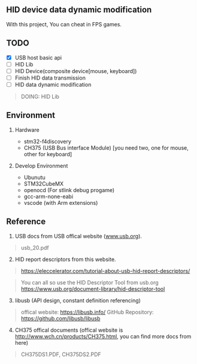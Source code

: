 ## HID device data dynamic modification
With this project, You can cheat in FPS games.

## TODO
- [x] USB host basic api
- [ ] HID Lib
- [ ] HID Device(composite device[mouse, keyboard])
- [ ] Finish HID data transmission
- [ ] HID data dynamic modification

> DOING: HID Lib

## Environment
1. Hardware
    - stm32-f4discovery
    - CH375 (USB Bus interface Module) [you need two, one for mouse, other for keyboard]

2. Develop Environment
    - Ubunutu
    - STM32CubeMX
    - openocd (For stlink debug progame)
    - gcc-arm-none-eabi
    - vscode (with Arm extensions)

## Reference
1. USB docs from USB offical website (www.usb.org).
> usb_20.pdf

2. HID report descriptors from this website.
> https://eleccelerator.com/tutorial-about-usb-hid-report-descriptors/

> You can all so use the HID Descriptor Tool from usb.org
> https://www.usb.org/document-library/hid-descriptor-tool

3. libusb (API design, constant definition referencing)
> offical website: https://libusb.info/
> GitHub Repository: https://github.com/libusb/libusb

4. CH375 offical documents (offical website is http://www.wch.cn/products/CH375.html, you can find more docs from here)
> CH375DS1.PDF, CH375DS2.PDF
